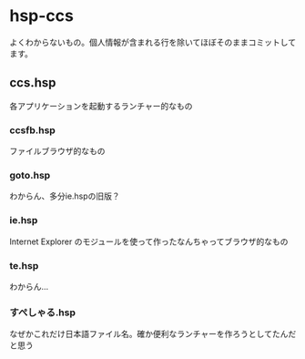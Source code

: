 # hsp-ccs

よくわからないもの。個人情報が含まれる行を除いてほぼそのままコミットしてます。

## ccs.hsp

各アプリケーションを起動するランチャー的なもの

### ccsfb.hsp

ファイルブラウザ的なもの

### goto.hsp

わからん、多分ie.hspの旧版？

### ie.hsp

Internet Explorer のモジュールを使って作ったなんちゃってブラウザ的なもの

### te.hsp

わからん…

### すぺしゃる.hsp

なぜかこれだけ日本語ファイル名。確か便利なランチャーを作ろうとしてたんだと思う
